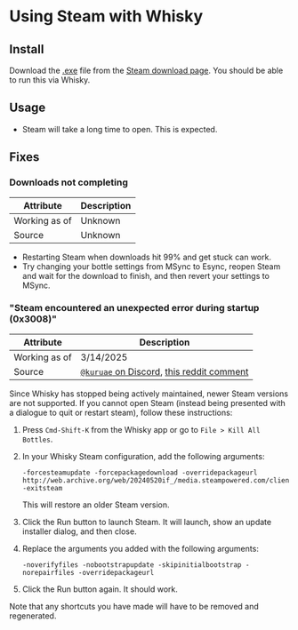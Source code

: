 # Using Steam with Whisky

## Install

Download the [.exe](https://cdn.cloudflare.steamstatic.com/client/installer/SteamSetup.exe) file from the [Steam download page](https://store.steampowered.com/about/).
You should be able to run this via Whisky.

## Usage

- Steam will take a long time to open. This is expected.

## Fixes

### Downloads not completing

| Attribute | Description |
| --------- | ----------- |
| Working as of | Unknown |
| Source | Unknown |

- Restarting Steam when downloads hit 99% and get stuck can work.
- Try changing your bottle settings from MSync to Esync, reopen Steam and wait
  for the download to finish, and then revert your settings to MSync.

### "Steam encountered an unexpected error during startup (0x3008)"

| Attribute | Description |
| --------- | ----------- |
| Working as of | 3/14/2025 |
| Source | [`@kuruae` on Discord](https://discord.com/channels/1115955071549702235/1224176817372659774/1303823720179040326), [this reddit comment](https://www.reddit.com/r/macgaming/comments/1gl55mn/comment/lvt4hu2/) |

Since Whisky has stopped being actively maintained, newer Steam versions are not
supported. If you cannot open Steam (instead being presented with a dialogue to
quit or restart steam), follow these instructions:

1. Press `Cmd-Shift-K` from the Whisky app or go to `File > Kill All Bottles`.

2. In your Whisky Steam configuration, add the following arguments:

    ```
    -forcesteamupdate -forcepackagedownload -overridepackageurl http://web.archive.org/web/20240520if_/media.steampowered.com/client -exitsteam
    ```

    This will restore an older Steam version.

3. Click the Run button to launch Steam. It will launch, show an update
   installer dialog, and then close.

4. Replace the arguments you added with the following arguments:

    ```
    -noverifyfiles -nobootstrapupdate -skipinitialbootstrap -norepairfiles -overridepackageurl
    ```

5. Click the Run button again. It should work.

Note that any shortcuts you have made will have to be removed and regenerated.
